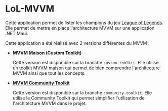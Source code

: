 # LoL-MVVM

Cette application permet de lister les champions du jeu [League of Legends](https://www.leagueoflegends.com/fr-fr/). Elle permet de mettre en place l'architecture MVVM sur une application .NET Maui.

Cette application a été réalisé avec 2 versions différentes du MVVM :

- [**MVVM Maison (Custom Toolkit)**](https://codefirst.iut.uca.fr/git/jordan.artzet/LoL-MVVM/src/branch/custom_toolkit)

    Cette version est disponible sur la branche `custom-toolkit`.
    Elle utilise un toolkit MVVM maison qui permet de bien comprendre l'architecture MVVM ainsi que tout les concepts.

- [**MVVM Community Toolkit**](https://codefirst.iut.uca.fr/git/jordan.artzet/LoL-MVVM/src/branch/community-toolkit)

    Cette version est disponible sur la branche `community-toolkit`.
    Elle utilise le Community Toolkit qui permet simplifier l'utilisation de l'architecture MVVM dans le projet.